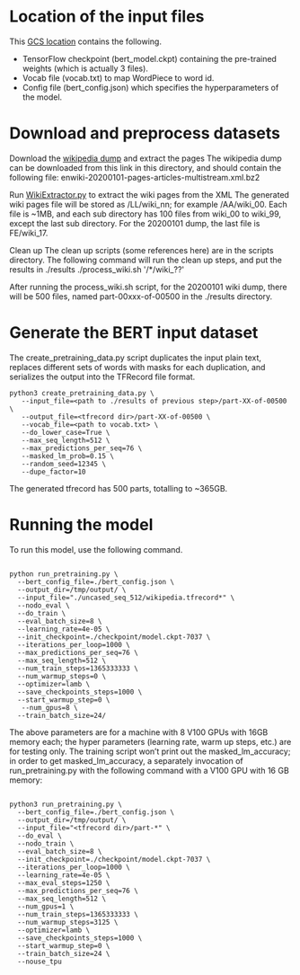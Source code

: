 # Location of the input files 

This [GCS location](https://console.cloud.google.com/storage/browser/pkanwar-bert) contains the following.
* TensorFlow checkpoint (bert_model.ckpt) containing the pre-trained weights (which is actually 3 files).
* Vocab file (vocab.txt) to map WordPiece to word id.
* Config file (bert_config.json) which specifies the hyperparameters of the model.

# Download and preprocess datasets

Download the [wikipedia dump](https://dumps.wikimedia.org/enwiki/20200101/enwiki-20200101-pages-articles-multistream.xml.bz2) and extract the pages
The wikipedia dump can be downloaded from this link in this directory, and should contain the following file:
enwiki-20200101-pages-articles-multistream.xml.bz2

Run [WikiExtractor.py](https://github.com/attardi/wikiextractor) to extract the wiki pages from the XML
The generated wiki pages file will be stored as <data dir>/LL/wiki_nn; for example <data dir>/AA/wiki_00. Each file is ~1MB, and each sub directory has 100 files from wiki_00 to wiki_99, except the last sub directory. For the 20200101 dump, the last file is FE/wiki_17.

Clean up
The clean up scripts (some references here) are in the scripts directory.
The following command will run the clean up steps, and put the results in ./results
./process_wiki.sh '<data dir>/*/wiki_??'


After running the process_wiki.sh script, for the 20200101 wiki dump, there will be 500 files, named part-00xxx-of-00500 in the ./results directory.

# Generate the BERT input dataset

The create_pretraining_data.py script duplicates the input plain text, replaces different sets of words with masks for each duplication, and serializes the output into the TFRecord file format. 

```shell
python3 create_pretraining_data.py \
   --input_file=<path to ./results of previous step>/part-XX-of-00500 \
   --output_file=<tfrecord dir>/part-XX-of-00500 \
   --vocab_file=<path to vocab.txt> \
   --do_lower_case=True \
   --max_seq_length=512 \
   --max_predictions_per_seq=76 \
   --masked_lm_prob=0.15 \
   --random_seed=12345 \
   --dupe_factor=10
```

The generated tfrecord has 500 parts, totalling to ~365GB.

# Running the model

To run this model, use the following command.

```shell

python run_pretraining.py \
  --bert_config_file=./bert_config.json \
  --output_dir=/tmp/output/ \
  --input_file="./uncased_seq_512/wikipedia.tfrecord*" \
  --nodo_eval \
  --do_train \
  --eval_batch_size=8 \
  --learning_rate=4e-05 \
  --init_checkpoint=./checkpoint/model.ckpt-7037 \
  --iterations_per_loop=1000 \
  --max_predictions_per_seq=76 \
  --max_seq_length=512 \
  --num_train_steps=1365333333 \
  --num_warmup_steps=0 \
  --optimizer=lamb \
  --save_checkpoints_steps=1000 \
  --start_warmup_step=0 \
   --num_gpus=8 \
  --train_batch_size=24/

```

The above parameters are for a machine with 8 V100 GPUs with 16GB memory each; the hyper parameters (learning rate, warm up steps, etc.) are for testing only. The training script won’t print out the masked_lm_accuracy; in order to get masked_lm_accuracy, a separately invocation of run_pretraining.py with the following command with a V100 GPU with 16 GB memory:

```shell

python3 run_pretraining.py \
  --bert_config_file=./bert_config.json \
  --output_dir=/tmp/output/ \
  --input_file="<tfrecord dir>/part-*" \
  --do_eval \
  --nodo_train \
  --eval_batch_size=8 \
  --init_checkpoint=./checkpoint/model.ckpt-7037 \
  --iterations_per_loop=1000 \
  --learning_rate=4e-05 \
  --max_eval_steps=1250 \
  --max_predictions_per_seq=76 \
  --max_seq_length=512 \
  --num_gpus=1 \
  --num_train_steps=1365333333 \
  --num_warmup_steps=3125 \
  --optimizer=lamb \
  --save_checkpoints_steps=1000 \
  --start_warmup_step=0 \
  --train_batch_size=24 \
  --nouse_tpu
   
```

